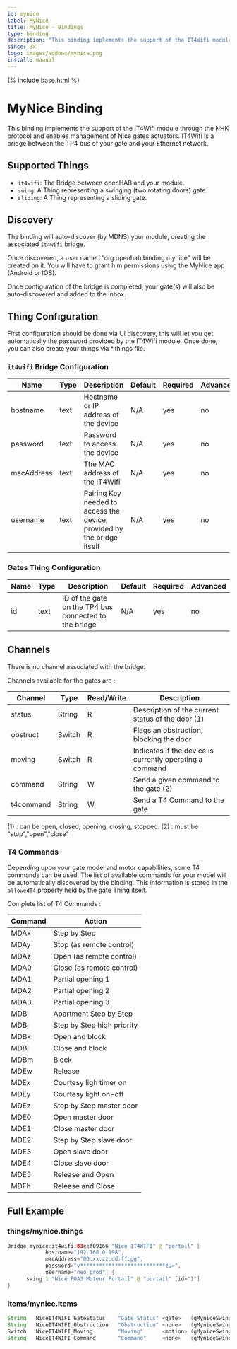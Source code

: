 ```yaml
---
id: mynice
label: MyNice
title: MyNice - Bindings
type: binding
description: "This binding implements the support of the IT4Wifi module through the NHK protocol and enables management of Nice gates actuators."
since: 3x
logo: images/addons/mynice.png
install: manual
---
```


<!-- Attention authors: Do not edit directly. Please add your changes to the appropriate source repository -->

{% include base.html %}

# MyNice Binding

This binding implements the support of the IT4Wifi module through the NHK protocol and enables management of Nice gates actuators.
IT4Wifi is a bridge between the TP4 bus of your gate and your Ethernet network.

## Supported Things

- `it4wifi`: The Bridge between openHAB and your module.
- `swing`: A Thing representing a swinging (two rotating doors) gate.
- `sliding`: A Thing representing a sliding gate.

## Discovery

The binding will auto-discover (by MDNS) your module, creating the associated `it4wifi` bridge.

Once discovered, a user named “org.openhab.binding.mynice” will be created on it.
You will have to grant him permissions using the MyNice app (Android or IOS).

Once configuration of the bridge is completed, your gate(s) will also be auto-discovered and added to the Inbox.

## Thing Configuration

First configuration should be done via UI discovery, this will let you get automatically the password provided by the IT4Wifi module.
Once done, you can also create your things via *.things file.

### `it4wifi` Bridge Configuration

| Name       | Type | Description                                                            | Default | Required | Advanced |
|------------|------|------------------------------------------------------------------------|---------|----------|----------|
| hostname   | text | Hostname or IP address of the device                                   | N/A     | yes      | no       |
| password   | text | Password to access the device                                          | N/A     | yes      | no       |
| macAddress | text | The MAC address of the IT4Wifi                                         | N/A     | yes      | no       |
| username   | text | Pairing Key needed to access the device, provided by the bridge itself | N/A     | yes      | no       |

### Gates Thing Configuration

| Name       | Type | Description                                                            | Default | Required | Advanced |
|------------|------|------------------------------------------------------------------------|---------|----------|----------|
| id         | text | ID of the gate on the TP4 bus connected to the bridge                  | N/A     | yes      | no       |

## Channels

There is no channel associated with the bridge.

Channels available for the gates are :

| Channel   | Type   | Read/Write | Description                                              |
|-----------|--------|------------|----------------------------------------------------------|
| status    | String | R          | Description of the current status of the door (1)        |
| obstruct  | Switch | R          | Flags an obstruction, blocking the door                  |
| moving    | Switch | R          | Indicates if the device is currently operating a command |
| command   | String | W          | Send a given command to the gate (2)                     |
| t4command | String | W          | Send a T4 Command to the gate                            |

(1) : can be open, closed, opening, closing, stopped.
(2) : must be "stop","open","close"

### T4 Commands

Depending upon your gate model and motor capabilities, some T4 commands can be used.
The list of available commands for your model will be automatically discovered by the binding.
This information is stored in the `allowedT4` property held by the gate Thing itself.

Complete list of T4 Commands :

| Command | Action                     |
|---------|----------------------------|
| MDAx    | Step by Step               |
| MDAy    | Stop (as remote control)   |
| MDAz    | Open (as remote control)   |
| MDA0    | Close (as remote control)  |
| MDA1    | Partial opening 1          |
| MDA2    | Partial opening 2          |
| MDA3    | Partial opening 3          |
| MDBi    | Apartment Step by Step     |
| MDBj    | Step by Step high priority |
| MDBk    | Open and block             |
| MDBl    | Close and block            |
| MDBm    | Block                      |
| MDEw    | Release                    |
| MDEx    | Courtesy ligh timer on     |
| MDEy    | Courtesy light on-off      |
| MDEz    | Step by Step master door   |
| MDE0    | Open master door           |
| MDE1    | Close master door          |
| MDE2    | Step by Step slave door    |
| MDE3    | Open slave door            |
| MDE4    | Close slave door           |
| MDE5    | Release and Open           |
| MDFh    | Release and Close          |

## Full Example

### things/mynice.things

```java
Bridge mynice:it4wifi:83eef09166 "Nice IT4WIFI" @ "portail" [
            hostname="192.168.0.198",
            macAddress="00:xx:zz:dd:ff:gg",
            password="v***************************zU=",
            username="neo_prod"] {
      swing 1 "Nice POA3 Moteur Portail" @ "portail" [id="1"]
}
```

### items/mynice.items

```java
String   NiceIT4WIFI_GateStatus    "Gate Status" <gate>   (gMyniceSwing) ["Status","Opening"]     {channel="mynice:swing:83eef09166:1:status"}
String   NiceIT4WIFI_Obstruction   "Obstruction" <none>   (gMyniceSwing)                          {channel="mynice:swing:83eef09166:1:obstruct"}
Switch   NiceIT4WIFI_Moving        "Moving"      <motion> (gMyniceSwing) ["Status","Vibration"]   {channel="mynice:swing:83eef09166:1:moving"}
String   NiceIT4WIFI_Command       "Command"     <none>   (gMyniceSwing)                          {channel="mynice:swing:83eef09166:1:command"}

```
